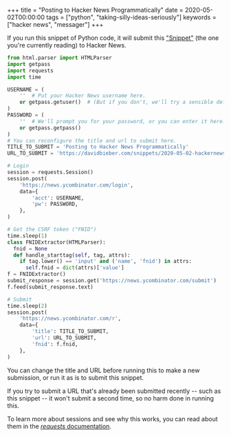 +++
title = "Posting to Hacker News Programmatically"
date = 2020-05-02T00:00:00
tags = ["python", "taking-silly-ideas-seriously"]
keywords = ["hacker news", "messager"]
+++

If you run this snippet of Python code, it will submit this ["Snippet"](https://davidbieber.com/snippets/) (the one you're currently reading) to Hacker News.

```python
from html.parser import HTMLParser
import getpass
import requests
import time

USERNAME = (
    ''  # Put your Hacker News username here.
    or getpass.getuser()  # (But if you don't, we'll try a sensible default.)
)
PASSWORD = (
    ''  # We'll prompt you for your password, or you can enter it here.
    or getpass.getpass()
)
# You can reconfigure the title and url to submit here.
TITLE_TO_SUBMIT = 'Posting to Hacker News Programmatically'
URL_TO_SUBMIT = 'https://davidbieber.com/snippets/2020-05-02-hackernews-submit/'

# Login
session = requests.Session()
session.post(
    'https://news.ycombinator.com/login',
    data={
        'acct': USERNAME,
        'pw': PASSWORD,
    },
)

# Get the CSRF token ("FNID")
time.sleep(1)
class FNIDExtractor(HTMLParser):
  fnid = None
  def handle_starttag(self, tag, attrs):
    if tag.lower() == 'input' and ('name', 'fnid') in attrs:
      self.fnid = dict(attrs)['value']
f = FNIDExtractor()
submit_response = session.get('https://news.ycombinator.com/submit')
f.feed(submit_response.text)

# Submit
time.sleep(2)
session.post(
    'https://news.ycombinator.com/r',
    data={
        'title': TITLE_TO_SUBMIT,
        'url': URL_TO_SUBMIT,
        'fnid': f.fnid,
    },
)
```

You can change the title and URL before running this to make a new submission, or run it as is to submit this snippet.

If you try to submit a URL that's already been submitted recently -- such as this snippet -- it won't submit a second time, so no harm done in running this.

To learn more about sessions and see why this works, you can read about them in the [_requests_ documentation](https://requests.readthedocs.io/en/master/user/advanced/).
